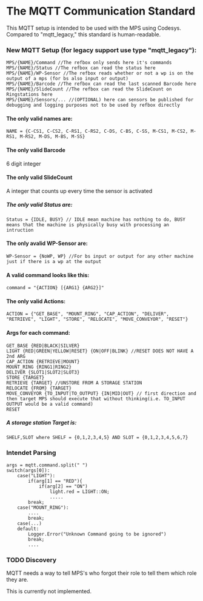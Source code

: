 # The MQTT Communication Standard
This MQTT setup is intended to be used with the MPS using Codesys. Compared to "mqtt_legacy," this standard is human-readable.

### New MQTT Setup (for legacy support use type "mqtt_legacy"):
```
MPS/{NAME}/Command //The refbox only sends here it's commands
MPS/{NAME}/Status //The refbox can read the status here
MPS/{NAME}/WP-Sensor //The refbox reads whether or not a wp is on the output of a mps (for bs also input or output)
MPS/{NAME}/Barcode //The refbox can read the last scanned Barcode here
MPS/{NAME}/SlideCount //The refbox can read the SlideCount on Ringstations here
MPS/{NAME}/Sensors/... //(OPTIONAL) here can sensors be published for debugging and logging purposes not to be used by refbox directly
```

#### The only valid names are:
```
NAME = {C-CS1, C-CS2, C-RS1, C-RS2, C-DS, C-BS, C-SS, M-CS1, M-CS2, M-RS1, M-RS2, M-DS, M-BS, M-SS}
```

#### The only valid Barcode
6 digit integer

#### The only valid SlideCount
A integer that counts up every time the sensor is activated

##### The only valid Status are:
```
Status = {IDLE, BUSY} // IDLE mean machine has nothing to do, BUSY means that the machine is physically busy with processing an intruction
```

#### The only avalid WP-Sensor are:

```
WP-Sensor = {NoWP, WP} //For bs input or output for any other machine just if there is a wp at the output
```

#### A valid command looks like this:
```
command = "{ACTION} [{ARG1} {ARG2}]"
```

#### The only valid Actions:
```
ACTION = {"GET_BASE", "MOUNT_RING", "CAP_ACTION", "DELIVER", "RETRIEVE", "LIGHT", "STORE", "RELOCATE", "MOVE_CONVEYOR", "RESET"}
```

#### Args for each command:
```
GET_BASE {RED|BLACK|SILVER}
LIGHT {RED|GREEN|YELLOW|RESET} {ON|OFF|BLINK} //RESET DOES NOT HAVE A 2nd ARG
CAP_ACTION {RETRIEVE|MOUNT}
MOUNT_RING {RING1|RING2}
DELIVER {SLOT1|SLOT2|SLOT3}
STORE {TARGET}
RETRIEVE {TARGET} //UNSTORE FROM A STORAGE STATION
RELOCATE {FROM} {TARGET}
MOVE_CONVEYOR {TO_INPUT|TO_OUTPUT} {IN|MID|OUT} // first direction and then target MPS should execute that without thinking(i.e. TO_INPUT OUTPUT would be a valid command)
RESET
```

##### A storage station Target is:
```
SHELF,SLOT where SHELF = {0,1,2,3,4,5} AND SLOT = {0,1,2,3,4,5,6,7} 
```

### Intendet Parsing

``` sudocode
args = mqtt.command.split(" ")
switch(args[0]):
    case("LIGHT"):
        if(arg[1] == "RED"){
            if(arg[2] == "ON")
                light.red = LIGHT::ON;
                .....
        break;
    case("MOUNT_RING"):
        ....
        break;
    case(...)
    default:
        Logger.Error("Unknown Command going to be ignored")
        break;
        ....
```

### TODO Discovery
MQTT needs a way to tell MPS's who forgot their role to tell them which role they are.

This is currently not implemented.
